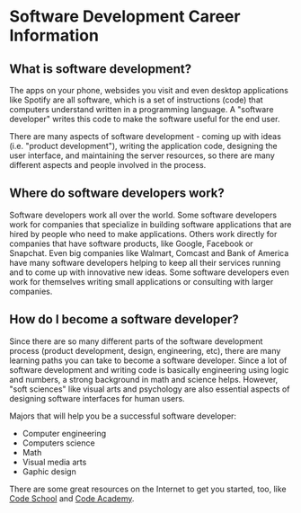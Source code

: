 # Software Development Career Information

## What is software development?
The apps on your phone, websides you visit and even desktop applications like Spotify are all software, which is a set of instructions (code) that computers understand written in a programming language. A "software developer" writes this code to make the software useful for the end user.

There are many aspects of software development - coming up with ideas (i.e. "product development"), writing the application code, designing the user interface, and maintaining the server resources, so there are many different aspects and people involved in the process.

## Where do software developers work?
Software developers work all over the world. Some software developers work for companies that specialize in building software applications that are hired by people who need to make applications. Others work directly for companies that have software products, like Google, Facebook or Snapchat. Even big companies like Walmart, Comcast and Bank of America have many software developers helping to keep all their services running and to come up with innovative new ideas. Some software developers even work for themselves writing small applications or consulting with larger companies.

## How do I become a software developer?
Since there are so many different parts of the software development process (product development, design, engineering, etc), there are many learning paths you can take to become a software developer. Since a lot of software development and writing code is basically engineering using logic and numbers, a strong background in math and science helps. However, "soft sciences" like visual arts and psychology are also essential aspects of designing software interfaces for human users.

Majors that will help you be a successful software developer:
- Computer engineering
- Computers science
- Math
- Visual media arts
- Gaphic design

There are some great resources on the Internet to get you started, too, like [Code School](https://www.codeschool.com/) and [Code Academy](https://www.codecademy.com/).
